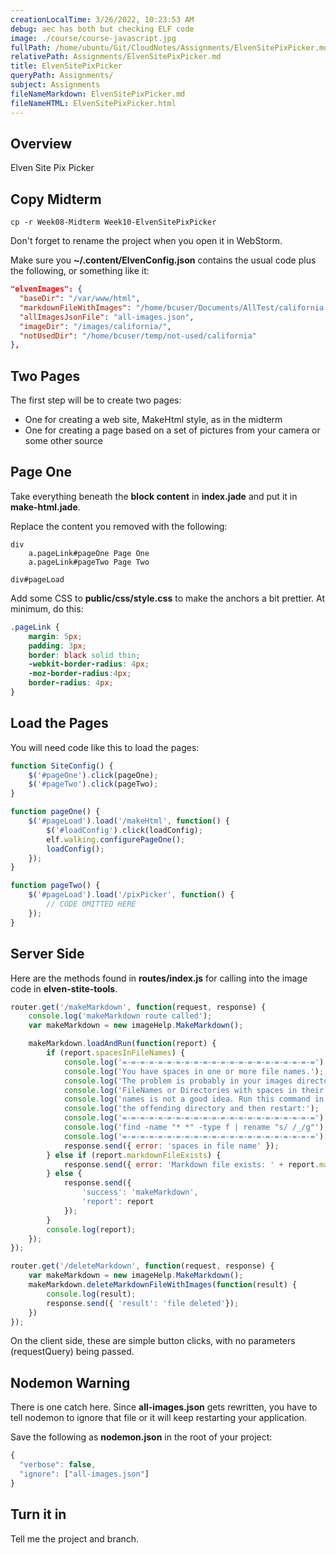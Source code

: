```yaml
---
creationLocalTime: 3/26/2022, 10:23:53 AM
debug: aec has both but checking ELF code
image: ./course/course-javascript.jpg
fullPath: /home/ubuntu/Git/CloudNotes/Assignments/ElvenSitePixPicker.md
relativePath: Assignments/ElvenSitePixPicker.md
title: ElvenSitePixPicker
queryPath: Assignments/
subject: Assignments
fileNameMarkdown: ElvenSitePixPicker.md
fileNameHTML: ElvenSitePixPicker.html
---
```



<!-- toc -->
<!-- tocstop -->

## Overview

Elven Site Pix Picker

## Copy Midterm

```
cp -r Week08-Midterm Week10-ElvenSitePixPicker
```

Don't forget to rename the project when you open it in WebStorm.

Make sure you **~/.content/ElvenConfig.json** contains the usual code plus the following, or something like it:

```json
"elvenImages": {
  "baseDir": "/var/www/html",
  "markdownFileWithImages": "/home/bcuser/Documents/AllTest/california.md",
  "allImagesJsonFile": "all-images.json",
  "imageDir": "/images/california/",
  "notUsedDir": "/home/bcuser/temp/not-used/california"
},
```

## Two Pages

The first step will be to create two pages:

- One for creating a web site, MakeHtml style, as in the midterm
- One for creating a page based on a set of pictures from your camera or some other source

## Page One

Take everything beneath the **block content** in **index.jade** and put it in **make-html.jade**.

Replace the content you removed with the following:

```jade
div
    a.pageLink#pageOne Page One
    a.pageLink#pageTwo Page Two

div#pageLoad
```

Add some CSS to **public/css/style.css** to make the anchors a bit prettier. At minimum, do this:

```css
.pageLink {
    margin: 5px;
    padding: 3px;
    border: black solid thin;
    -webkit-border-radius: 4px;
    -moz-border-radius:4px;
    border-radius: 4px;
}
```

## Load the Pages

You will need code like this to load the pages:

```javascript
function SiteConfig() {
    $('#pageOne').click(pageOne);
    $('#pageTwo').click(pageTwo);
}

function pageOne() {
    $('#pageLoad').load('/makeHtml', function() {
        $('#loadConfig').click(loadConfig);
        elf.walking.configurePageOne();
        loadConfig();
    });
}

function pageTwo() {
    $('#pageLoad').load('/pixPicker', function() {
        // CODE OMITTED HERE
    });
}
```

## Server Side

Here are the methods found in **routes/index.js** for calling into the image code in **elven-stite-tools**.

```javascript
router.get('/makeMarkdown', function(request, response) {
    console.log('makeMarkdown route called');
    var makeMarkdown = new imageHelp.MakeMarkdown();

    makeMarkdown.loadAndRun(function(report) {
        if (report.spacesInFileNames) {
            console.log('=-=-=-=-=-=-=-=-=-=-=-=-=-=-=-=-=-=-=-=-=-=');
            console.log('You have spaces in one or more file names.');
            console.log('The problem is probably in your images directory.');
            console.log('FileNames or Directories with spaces in their ');
            console.log('names is not a good idea. Run this command in ');
            console.log('the offending directory and then restart:');
            console.log('=-=-=-=-=-=-=-=-=-=-=-=-=-=-=-=-=-=-=-=-=-=');
            console.log('find -name "* *" -type f | rename "s/ /_/g"');
            console.log('=-=-=-=-=-=-=-=-=-=-=-=-=-=-=-=-=-=-=-=-=-=');
            response.send({ error: 'spaces in file name' });
        } else if (report.markdownFileExists) {
            response.send({ error: 'Markdown file exists: ' + report.markdownFileWithImages });
        } else {
            response.send({
                'success': 'makeMarkdown',
                'report': report
            });
        }
        console.log(report);
    });
});

router.get('/deleteMarkdown', function(request, response) {
    var makeMarkdown = new imageHelp.MakeMarkdown();
    makeMarkdown.deleteMarkdownFileWithImages(function(result) {
        console.log(result);
        response.send({ 'result': 'file deleted'});
    })
});
```

On the client side, these are simple button clicks, with no parameters (requestQuery) being passed.

## Nodemon Warning

There is one catch here. Since **all-images.json** gets rewritten, you have to tell nodemon to ignore that file or it will keep restarting your application.

Save the following as **nodemon.json** in the root of your project:

```javascript
{
  "verbose": false,
  "ignore": ["all-images.json"]
}
```

## Turn it in

Tell me the project and branch.

